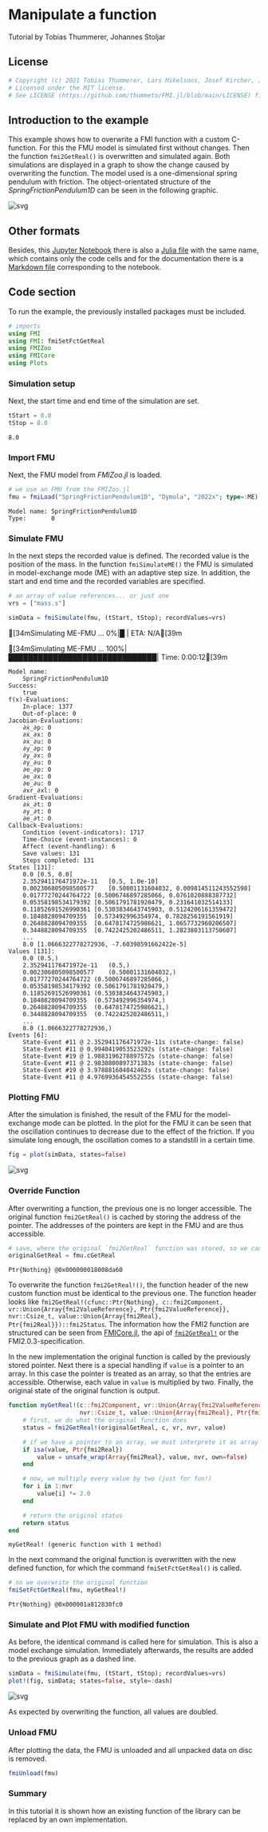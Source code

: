 # Manipulate a function
Tutorial by Tobias Thummerer, Johannes Stoljar

## License


```julia
# Copyright (c) 2021 Tobias Thummerer, Lars Mikelsons, Josef Kircher, Johannes Stoljar
# Licensed under the MIT license. 
# See LICENSE (https://github.com/thummeto/FMI.jl/blob/main/LICENSE) file in the project root for details.
```

## Introduction to the example
This example shows how to overwrite a FMI function with a custom C-function. For this the FMU model is simulated first without changes. Then the function `fmi2GetReal()` is overwritten and simulated again. Both simulations are displayed in a graph to show the change caused by overwriting the function. The model used is a one-dimensional spring pendulum with friction. The object-orientated structure of the *SpringFrictionPendulum1D* can be seen in the following graphic.

![svg](https://github.com/thummeto/FMI.jl/blob/main/docs/src/examples/pics/SpringFrictionPendulum1D.svg?raw=true)  


## Other formats
Besides, this [Jupyter Notebook](https://github.com/thummeto/FMI.jl/blob/examples/examples/src/manipulation.ipynb) there is also a [Julia file](https://github.com/thummeto/FMI.jl/blob/examples/examples/src/manipulation.jl) with the same name, which contains only the code cells and for the documentation there is a [Markdown file](https://github.com/thummeto/FMI.jl/blob/examples/examples/src/manipulation.md) corresponding to the notebook.  

## Code section

To run the example, the previously installed packages must be included. 


```julia
# imports
using FMI
using FMI: fmiSetFctGetReal
using FMIZoo
using FMICore
using Plots
```

### Simulation setup

Next, the start time and end time of the simulation are set.


```julia
tStart = 0.0
tStop = 8.0
```




    8.0



### Import FMU

Next, the FMU model from *FMIZoo.jl* is loaded.


```julia
# we use an FMU from the FMIZoo.jl
fmu = fmiLoad("SpringFrictionPendulum1D", "Dymola", "2022x"; type=:ME)
```




    Model name:	SpringFrictionPendulum1D
    Type:		0



### Simulate FMU

In the next steps the recorded value is defined. The recorded value is the position of the mass. In the function `fmiSimulateME()` the FMU is simulated in model-exchange mode (ME) with an adaptive step size. In addition, the start and end time and the recorded variables are specified.


```julia
# an array of value references... or just one
vrs = ["mass.s"]

simData = fmiSimulate(fmu, (tStart, tStop); recordValues=vrs)
```

    [34mSimulating ME-FMU ...   0%|█                             |  ETA: N/A[39m

    [34mSimulating ME-FMU ... 100%|██████████████████████████████| Time: 0:00:12[39m
    




    Model name:
    	SpringFrictionPendulum1D
    Success:
    	true
    f(x)-Evaluations:
    	In-place: 1377
    	Out-of-place: 0
    Jacobian-Evaluations:
    	∂ẋ_∂p: 0
    	∂ẋ_∂x: 0
    	∂ẋ_∂u: 0
    	∂y_∂p: 0
    	∂y_∂x: 0
    	∂y_∂u: 0
    	∂e_∂p: 0
    	∂e_∂x: 0
    	∂e_∂u: 0
    	∂xr_∂xl: 0
    Gradient-Evaluations:
    	∂ẋ_∂t: 0
    	∂y_∂t: 0
    	∂e_∂t: 0
    Callback-Evaluations:
    	Condition (event-indicators): 1717
    	Time-Choice (event-instances): 0
    	Affect (event-handling): 6
    	Save values: 131
    	Steps completed: 131
    States [131]:
    	0.0	[0.5, 0.0]
    	2.352941176471972e-11	[0.5, 1.0e-10]
    	0.002306805098500577	[0.50001131604032, 0.009814511243552598]
    	0.01777270244764722	[0.5006746897285066, 0.0761020888387732]
    	0.05358198534179392	[0.5061791781920479, 0.231641032514133]
    	0.11852691526990361	[0.5303834643745903, 0.5124206161359472]
    	0.1848828094709355	[0.573492996354974, 0.7828256191561919]
    	0.2648828094709355	[0.6478174725986621, 1.0657732960206507]
    	0.3448828094709355	[0.7422425202486511, 1.2823803113750607]
    	...
    	8.0	[1.0666322778272936, -7.60398591662422e-5]
    Values [131]:
    	0.0	(0.5,)
    	2.352941176471972e-11	(0.5,)
    	0.002306805098500577	(0.50001131604032,)
    	0.01777270244764722	(0.5006746897285066,)
    	0.05358198534179392	(0.5061791781920479,)
    	0.11852691526990361	(0.5303834643745903,)
    	0.1848828094709355	(0.573492996354974,)
    	0.2648828094709355	(0.6478174725986621,)
    	0.3448828094709355	(0.7422425202486511,)
    	...
    	8.0	(1.0666322778272936,)
    Events [6]:
    	State-Event #11 @ 2.352941176471972e-11s (state-change: false)
    	State-Event #11 @ 0.9940419053523292s (state-change: false)
    	State-Event #19 @ 1.9883196278897572s (state-change: false)
    	State-Event #11 @ 2.9830800897371383s (state-change: false)
    	State-Event #19 @ 3.978881604042462s (state-change: false)
    	State-Event #11 @ 4.9769936454552255s (state-change: false)
    



### Plotting FMU

After the simulation is finished, the result of the FMU for the model-exchange mode can be plotted. In the plot for the FMU it can be seen that the oscillation continues to decrease due to the effect of the friction. If you simulate long enough, the oscillation comes to a standstill in a certain time.


```julia
fig = plot(simData, states=false)
```




    
![svg](manipulation_files/manipulation_12_0.svg)
    



### Override Function

After overwriting a function, the previous one is no longer accessible. The original function `fmi2GetReal()` is cached by storing the address of the pointer. The addresses of the pointers are kept in the FMU and are thus accessible.


```julia
# save, where the original `fmi2GetReal` function was stored, so we can access it in our new function
originalGetReal = fmu.cGetReal
```




    Ptr{Nothing} @0x000000018008da60



To overwrite the function `fmi2GetReal!()`, the function header of the new custom function must be identical to the previous one. The function header looks like `fmi2GetReal!(cfunc::Ptr{Nothing}, c::fmi2Component, vr::Union{Array{fmi2ValueReference}, Ptr{fmi2ValueReference}}, nvr::Csize_t, value::Union{Array{fmi2Real}, Ptr{fmi2Real}})::fmi2Status`. The information how the FMI2 function are structured can be seen from [FMICore.jl](https://github.com/ThummeTo/FMICore.jl), the api of [`fmi2GetReal!`](@ref) or the FMI2.0.3-specification.

In the new implementation the original function is called by the previously stored pointer. Next there is a special handling if `value` is a pointer to an array. In this case the pointer is treated as an array, so that the entries are accessible. Otherwise, each value in `value` is multiplied by two. Finally, the original state of the original function is output.


```julia
function myGetReal!(c::fmi2Component, vr::Union{Array{fmi2ValueReference}, Ptr{fmi2ValueReference}}, 
                    nvr::Csize_t, value::Union{Array{fmi2Real}, Ptr{fmi2Real}})
    # first, we do what the original function does
    status = fmi2GetReal!(originalGetReal, c, vr, nvr, value)

    # if we have a pointer to an array, we must interprete it as array to access elements
    if isa(value, Ptr{fmi2Real})
        value = unsafe_wrap(Array{fmi2Real}, value, nvr, own=false)
    end

    # now, we multiply every value by two (just for fun!)
    for i in 1:nvr 
        value[i] *= 2.0 
    end 

    # return the original status
    return status
end
```




    myGetReal! (generic function with 1 method)



In the next command the original function is overwritten with the new defined function, for which the command `fmiSetFctGetReal()` is called.


```julia
# no we overwrite the original function
fmiSetFctGetReal(fmu, myGetReal!)
```




    Ptr{Nothing} @0x000001a812830fc0



### Simulate and Plot FMU with modified function

As before, the identical command is called here for simulation. This is also a model exchange simulation. Immediately afterwards, the results are added to the previous graph as a dashed line.


```julia
simData = fmiSimulate(fmu, (tStart, tStop); recordValues=vrs)
plot!(fig, simData; states=false, style=:dash)
```




    
![svg](manipulation_files/manipulation_20_0.svg)
    



As expected by overwriting the function, all values are doubled.

### Unload FMU

After plotting the data, the FMU is unloaded and all unpacked data on disc is removed.


```julia
fmiUnload(fmu)
```

### Summary

In this tutorial it is shown how an existing function of the library can be replaced by an own implementation.
